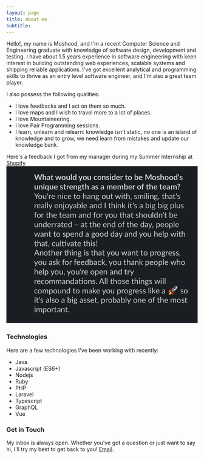 ```yaml
---
layout: page
title: About me
subtitle: 
---
```

Hello!, my name is Moshood, and I'm a recent Computer Science and Engineering graduate with knowledge of software design, development and testing. I have about 1.5 years experience in software engineering with keen interest in building outstanding web experiences, scalable systems and shipping reliable applications. I've got excellent analytical and programming skills to thrive as an entry level software engineer, and I'm also a great team player.

I also possess the following qualities:

- I love feedbacks and I act on them so much.
- I love maps and I wish to travel more to a lot of places.
- I love Mountaineering.
- I love Pair Programming sessions.
- I learn, unlearn and relearn: knowledge isn't static, no one is an island of knowledge and to grow, we need learn from mistakes and update our knowledge bank.

Here's a feedback I got from my manager during my Summer Internship at [Shopify](https://shopify.com)
![feedback](/assets/img/feedback-manager.jpg)


### Technologies 
Here are a few technologies I've been working with recently:

- Java
- Javascript (ES6+)
- Nodejs 
- Ruby
- PHP
- Laravel
- Typescript
- GraphQL
- Vue

### Get in Touch
My inbox is always open. Whether you've got a question or just want to say hi, I'll try my best to get back to you! [Email](mailto:geekyshood@gmail.com).
